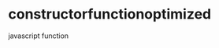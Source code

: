 # constructorfunctionoptimized
javascript function


<!DOCTYPE html>
<html lang="en">
<head>
    <meta charset="UTF-8">
    <title>Document</title>
    <script
  src="https://code.jquery.com/jquery-3.2.1.min.js"
  integrity="sha256-hwg4gsxgFZhOsEEamdOYGBf13FyQuiTwlAQgxVSNgt4="
  crossorigin="anonymous"></script>
</head>
<body>
   <div id="test"></div>
   <script>
      function peopleId(name, id){
      this.name = name;
      this.id = id;
      this.display = function(){
         var container = document.createElement('div');
        $(container).addClass('12-col');
        $(container).html("el numero de empleado es =" + this.id + " y su primer nombre es: " + this.name);
        $('#test').append(container);
      }
    }


    var juan = new peopleId("pepe", 111800389);
    juan.display()
    var maria = new peopleId("maria", 111800564);
    maria.display()
    var diana = new peopleId("diana", 111800222);
    diana.display()

</script>
    
</body>
</html>
